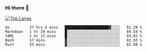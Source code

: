 ### Hi there 👋

<!--
**3Xpl0it3r/3Xpl0it3r** is a ✨ _special_ ✨ repository because its `README.md` (this file) appears on your GitHub profile.

Here are some ideas to get you started:

- 🔭 I’m currently working on ...
- 🌱 I’m currently learning ...
- 👯 I’m looking to collaborate on ...
- 🤔 I’m looking for help with ...
- 💬 Ask me about ...
- 📫 How to reach me: ...
- 😄 Pronouns: ...
- ⚡ Fun fact: ...
-->


[![Top Langs](https://github-readme-stats.vercel.app/api/top-langs/?username=3Xpl0it3r&layout=compact)](https://github.com/3Xpl0it3r/3Xpl0it3r)

<!--START_SECTION:waka-->
```text
Go         27 hrs 8 mins   ████████████████████▓░░░░   82.29 % 
Markdown   1 hr 29 mins    █░░░░░░░░░░░░░░░░░░░░░░░░   04.54 % 
YAML       1 hr 15 mins    █░░░░░░░░░░░░░░░░░░░░░░░░   03.82 % 
Bash       57 mins         ▓░░░░░░░░░░░░░░░░░░░░░░░░   02.93 % 
Rust       53 mins         ▓░░░░░░░░░░░░░░░░░░░░░░░░   02.69 % 
```
<!--END_SECTION:waka-->
